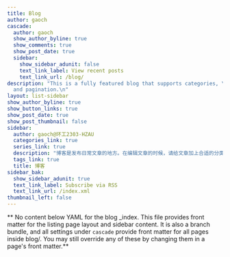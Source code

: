 ```yaml
---
title: Blog
author: gaoch
cascade:
  author: gaoch
  show_author_byline: true
  show_comments: true
  show_post_date: true
  sidebar:
    show_sidebar_adunit: false
    text_link_label: View recent posts
    text_link_url: /blog/
description: "This is a fully featured blog that supports categories, \ntags, series,
  and pagination.\n"
layout: list-sidebar
show_author_byline: true
show_button_links: true
show_post_date: true
show_post_thumbnail: false
sidebar:
  author: gaoch@环工2303-HZAU
  categories_link: true
  series_link: true
  description: "博客是发布日常文章的地方。在编辑文章的时候，请给文章加上合适的分类（category）和标签（tag），这将有助于我们对文章进行归档和查找。未来还将设计连载功能，方便    大家写同一主题的长篇故事。"
  tags_link: true
  title: 博客
sidebar_bak:
  show_sidebar_adunit: true
  text_link_label: Subscribe via RSS
  text_link_url: /index.xml
thumbnail_left: false
---
```


** No content below YAML for the blog _index. This file provides front matter for the listing page layout and sidebar content. It is also a branch bundle, and all settings under `cascade` provide front matter for all pages inside blog/. You may still override any of these by changing them in a page's front matter.**
